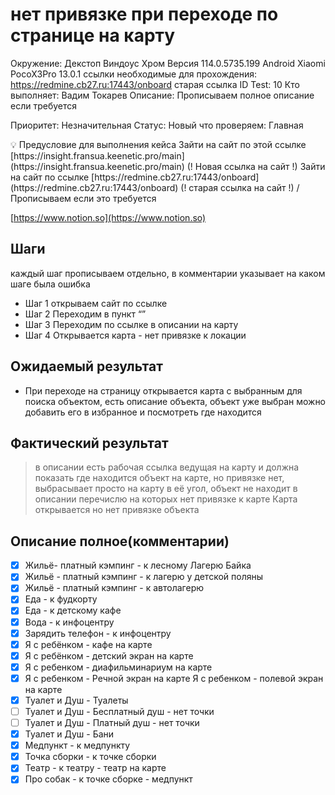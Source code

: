 # нет привязке при переходе по странице на карту

Окружение: Декстоп Виндоус Хром Версия 114.0.5735.199 Android Xiaomi PocoX3Pro  13.0.1
ссылки необходимые для прохождения: https://redmine.cb27.ru:17443/onboard     старая ссылка
ID Test: 10
Кто выполняет: Вадим Токарев
Описание: Прописываем полное описание если требуется

Приоритет: Незначительная
Статус: Новый
что проверяем: Главная

<aside>
💡 Предусловие для выполнения кейса
Зайти на сайт по этой ссылке [https://insight.fransua.keenetic.pro/main](https://insight.fransua.keenetic.pro/main) (! Новая ссылка на сайт !)
Зайти на сайт по ссылке  [https://redmine.cb27.ru:17443/onboard](https://redmine.cb27.ru:17443/onboard)  (! старая ссылка на сайт !)
/Прописываем если это требуется

</aside>

[https://www.notion.so](https://www.notion.so)

## Шаги

каждый шаг прописываем отдельно, в комментарии указывает на каком шаге была ошибка 

- Шаг 1 
открываем сайт по ссылке
- Шаг 2  Переходим в пункт “”
- Шаг 3 Переходим по ссылке в описании на карту
- Шаг 4 Открывается карта - нет привязке к локации

## Ожидаемый результат

- При переходе на страницу открывается карта с выбранным для поиска объектом, есть описание объекта, объект уже выбран можно добавить его в избранное и посмотреть где находится

## Фактический результат

> в описании есть рабочая ссылка ведущая на карту и должна показать где находится объект на карте, но привязке нет, выбрасывает просто на карту в её угол, объект не находит в описании перечислю на которых нет привязке к карте 
Карта открывается но нет привязке объекта
> 

## Описание полное(комментарии)

- [x]  Жильё- платный кэмпинг - к лесному Лагерю Байка
- [x]  Жильё - платный кэмпинг - к лагерю у детской поляны
- [x]  Жильё - платный кэмпинг - к автолагерю
- [x]  Еда - к фудкорту
- [x]  Еда  - к детскому кафе
- [x]  Вода - к инфоцентру
- [x]  Зарядить телефон - к инфоцентру
- [x]  Я с ребёнком - кафе на карте
- [x]  Я с ребёнком  - детский экран на карте
- [x]  Я с ребенком - диафильминариум на карте
- [x]  Я с ребенком - Речной экран на карте
Я с ребенком - полевой экран на карте
- [x]  Туалет и Душ - Туалеты
- [ ]  Туалет и Душ - Бесплатный душ  - нет точки
- [ ]  Туалет и Душ - Платный душ - нет точки
- [x]  Туалет и Душ - Бани
- [x]  Медпункт - к медпункту
- [x]  Точка сборки - к точке сборки
- [x]  Театр - к театру - театр на карте
- [x]  Про собак - к точке сборке - медпункт